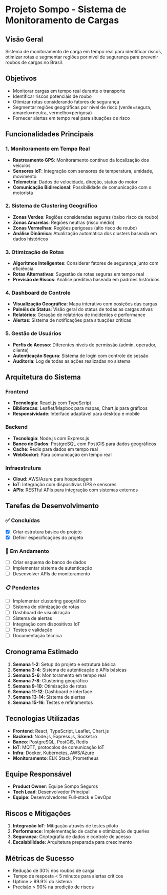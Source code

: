 # Projeto Sompo - Sistema de Monitoramento de Cargas

## Visão Geral
Sistema de monitoramento de carga em tempo real para identificar riscos, otimizar rotas e segmentar regiões por nível de segurança para prevenir roubos de cargas no Brasil.

## Objetivos
- Monitorar cargas em tempo real durante o transporte
- Identificar riscos potenciais de roubo
- Otimizar rotas considerando fatores de segurança
- Segmentar regiões geográficas por nível de risco (verde=segura, amarelo=neutra, vermelho=perigosa)
- Fornecer alertas em tempo real para situações de risco

## Funcionalidades Principais

### 1. Monitoramento em Tempo Real
- **Rastreamento GPS**: Monitoramento contínuo da localização dos veículos
- **Sensores IoT**: Integração com sensores de temperatura, umidade, movimento
- **Telemetria**: Dados de velocidade, direção, status do motor
- **Comunicação Bidirecional**: Possibilidade de comunicação com o motorista

### 2. Sistema de Clustering Geográfico
- **Zonas Verdes**: Regiões consideradas seguras (baixo risco de roubo)
- **Zonas Amarelas**: Regiões neutras (risco médio)
- **Zonas Vermelhas**: Regiões perigosas (alto risco de roubo)
- **Análise Dinâmica**: Atualização automática dos clusters baseada em dados históricos

### 3. Otimização de Rotas
- **Algoritmos Inteligentes**: Considerar fatores de segurança junto com eficiência
- **Rotas Alternativas**: Sugestão de rotas seguras em tempo real
- **Previsão de Riscos**: Análise preditiva baseada em padrões históricos

### 4. Dashboard de Controle
- **Visualização Geográfica**: Mapa interativo com posições das cargas
- **Painéis de Status**: Visão geral do status de todas as cargas ativas
- **Relatórios**: Geração de relatórios de incidentes e performance
- **Alertas**: Sistema de notificações para situações críticas

### 5. Gestão de Usuários
- **Perfis de Acesso**: Diferentes níveis de permissão (admin, operador, cliente)
- **Autenticação Segura**: Sistema de login com controle de sessão
- **Auditoria**: Log de todas as ações realizadas no sistema

## Arquitetura do Sistema

### Frontend
- **Tecnologia**: React.js com TypeScript
- **Bibliotecas**: Leaflet/Mapbox para mapas, Chart.js para gráficos
- **Responsividade**: Interface adaptável para desktop e mobile

### Backend
- **Tecnologia**: Node.js com Express.js
- **Banco de Dados**: PostgreSQL com PostGIS para dados geográficos
- **Cache**: Redis para dados em tempo real
- **WebSocket**: Para comunicação em tempo real

### Infraestrutura
- **Cloud**: AWS/Azure para hospedagem
- **IoT**: Integração com dispositivos GPS e sensores
- **APIs**: RESTful APIs para integração com sistemas externos

## Tarefas de Desenvolvimento

### ✅ Concluídas
- [x] Criar estrutura básica do projeto
- [x] Definir especificações do projeto

### 🔄 Em Andamento
- [ ] Criar esquema do banco de dados
- [ ] Implementar sistema de autenticação
- [ ] Desenvolver APIs de monitoramento

### 📋 Pendentes
- [ ] Implementar clustering geográfico
- [ ] Sistema de otimização de rotas
- [ ] Dashboard de visualização
- [ ] Sistema de alertas
- [ ] Integração com dispositivos IoT
- [ ] Testes e validação
- [ ] Documentação técnica

## Cronograma Estimado
1. **Semana 1-2**: Setup do projeto e estrutura básica
2. **Semana 3-4**: Sistema de autenticação e APIs básicas
3. **Semana 5-6**: Monitoramento em tempo real
4. **Semana 7-8**: Clustering geográfico
5. **Semana 9-10**: Otimização de rotas
6. **Semana 11-12**: Dashboard e interface
7. **Semana 13-14**: Sistema de alertas
8. **Semana 15-16**: Testes e refinamentos

## Tecnologias Utilizadas
- **Frontend**: React, TypeScript, Leaflet, Chart.js
- **Backend**: Node.js, Express.js, Socket.io
- **Banco**: PostgreSQL, PostGIS, Redis
- **IoT**: MQTT, protocolos de comunicação IoT
- **Infra**: Docker, Kubernetes, AWS/Azure
- **Monitoramento**: ELK Stack, Prometheus

## Equipe Responsável
- **Product Owner**: Equipe Sompo Seguros
- **Tech Lead**: Desenvolvedor Principal
- **Equipe**: Desenvolvedores Full-stack e DevOps

## Riscos e Mitigações
1. **Integração IoT**: Mitigação através de testes piloto
2. **Performance**: Implementação de cache e otimização de queries
3. **Segurança**: Criptografia de dados e controle de acesso
4. **Escalabilidade**: Arquitetura preparada para crescimento

## Métricas de Sucesso
- Redução de 30% nos roubos de carga
- Tempo de resposta < 5 minutos para alertas críticos
- Uptime > 99.9% do sistema
- Precisão > 90% na predição de riscos

